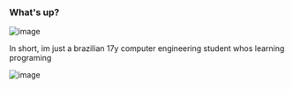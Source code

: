 ### What's up?

![image](https://user-images.githubusercontent.com/93132170/138692792-7f2190b8-e1de-4aaa-9ffe-6eeee3d43f75.png)

In short, im just a brazilian 17y computer engineering student whos learning programing

![image](https://user-images.githubusercontent.com/93132170/138691511-01bc72f6-9cbe-4a97-8c54-80441f3237c2.png)
